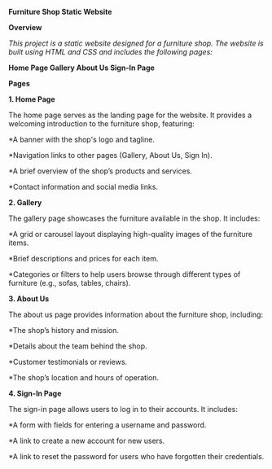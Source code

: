 ****Furniture Shop Static Website****

**Overview**

_This project is a static website designed for a furniture shop. The website is built using HTML and CSS and includes the following pages:_

**Home Page
Gallery
About Us
Sign-In Page**

**Pages**

**1. Home Page**

The home page serves as the landing page for the website. It provides a welcoming introduction to the furniture shop, featuring:

*A banner with the shop's logo and tagline.

*Navigation links to other pages (Gallery, About Us, Sign In).

*A brief overview of the shop’s products and services.

*Contact information and social media links.

**2. Gallery**

The gallery page showcases the furniture available in the shop. It includes:

*A grid or carousel layout displaying high-quality images of the furniture items.

*Brief descriptions and prices for each item.

*Categories or filters to help users browse through different types of furniture (e.g., sofas, tables, chairs).

**3. About Us**

The about us page provides information about the furniture shop, including:

*The shop’s history and mission.

*Details about the team behind the shop.

*Customer testimonials or reviews.

*The shop’s location and hours of operation.

**4. Sign-In Page**

The sign-in page allows users to log in to their accounts. It includes:

*A form with fields for entering a username and password.

*A link to create a new account for new users.

*A link to reset the password for users who have forgotten their credentials.
